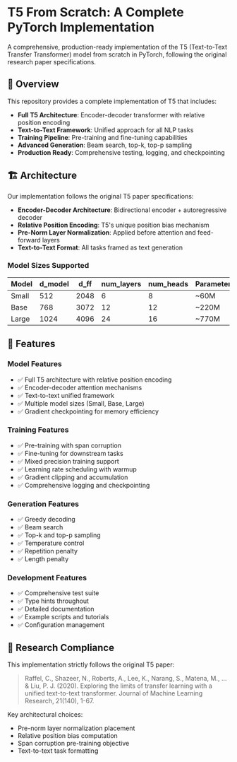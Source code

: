 # T5 From Scratch: A Complete PyTorch Implementation

A comprehensive, production-ready implementation of the T5 (Text-to-Text Transfer Transformer) model from scratch in PyTorch, following the original research paper specifications.

## 🎯 Overview

This repository provides a complete implementation of T5 that includes:

- **Full T5 Architecture**: Encoder-decoder transformer with relative position encoding
- **Text-to-Text Framework**: Unified approach for all NLP tasks
- **Training Pipeline**: Pre-training and fine-tuning capabilities
- **Advanced Generation**: Beam search, top-k, top-p sampling
- **Production Ready**: Comprehensive testing, logging, and checkpointing

## 🏗️ Architecture

Our implementation follows the original T5 paper specifications:

- **Encoder-Decoder Architecture**: Bidirectional encoder + autoregressive decoder
- **Relative Position Encoding**: T5's unique position bias mechanism
- **Pre-Norm Layer Normalization**: Applied before attention and feed-forward layers
- **Text-to-Text Format**: All tasks framed as text generation

### Model Sizes Supported

| Model | d_model | d_ff | num_layers | num_heads | Parameters |
|-------|---------|------|------------|-----------|------------|
| Small | 512     | 2048 | 6          | 8         | ~60M       |
| Base  | 768     | 3072 | 12         | 12        | ~220M      |
| Large | 1024    | 4096 | 24         | 16        | ~770M      |


## 🎯 Features

### Model Features
- ✅ Full T5 architecture with relative position encoding
- ✅ Encoder-decoder attention mechanisms
- ✅ Text-to-text unified framework
- ✅ Multiple model sizes (Small, Base, Large)
- ✅ Gradient checkpointing for memory efficiency

### Training Features
- ✅ Pre-training with span corruption
- ✅ Fine-tuning for downstream tasks
- ✅ Mixed precision training support
- ✅ Learning rate scheduling with warmup
- ✅ Gradient clipping and accumulation
- ✅ Comprehensive logging and checkpointing

### Generation Features
- ✅ Greedy decoding
- ✅ Beam search
- ✅ Top-k and top-p sampling
- ✅ Temperature control
- ✅ Repetition penalty
- ✅ Length penalty

### Development Features
- ✅ Comprehensive test suite
- ✅ Type hints throughout
- ✅ Detailed documentation
- ✅ Example scripts and tutorials
- ✅ Configuration management

## 🔬 Research Compliance

This implementation strictly follows the original T5 paper:

> Raffel, C., Shazeer, N., Roberts, A., Lee, K., Narang, S., Matena, M., ... & Liu, P. J. (2020). Exploring the limits of transfer learning with a unified text-to-text transformer. Journal of Machine Learning Research, 21(140), 1-67.

Key architectural choices:
- Pre-norm layer normalization placement
- Relative position bias computation
- Span corruption pre-training objective
- Text-to-text task formatting


